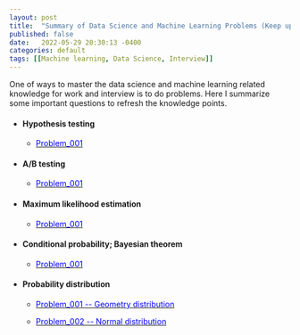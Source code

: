 ```yaml
---
layout: post
title:  "Summary of Data Science and Machine Learning Problems (Keep updated)"
published: false
date:   2022-05-29 20:30:13 -0400
categories: default
tags: [[Machine learning, Data Science, Interview]]
---
```


One of ways to master the data science and machine learning related knowledge for work and interview is to do problems. Here I summarize some important questions to refresh the knowledge points.


* #### Hypothesis testing
     * [<span style="color:blue;"> Problem_001 </span>](https://github.com/windhaunting/Machine-Learning-Deep-Learning-Codes-Practice/blob/main/data_science/data_science_interview_problems/problem002.md)

* #### A/B testing
     * [<span style="color:blue;"> Problem_001 </span>](https://github.com/windhaunting/Machine-Learning-Deep-Learning-Codes-Practice/blob/main/data_science/data_science_interview_problems/problem001.md)

* #### Maximum likelihood estimation
     * [<span style="color:blue;"> Problem_001 </span>](https://github.com/windhaunting/Machine-Learning-Deep-Learning-Codes-Practice/blob/main/data_science/data_science_interview_problems/problem003.md)

* #### Conditional probability; Bayesian theorem
     * [<span style="color:blue;"> Problem_001 </span>](https://github.com/windhaunting/Machine-Learning-Deep-Learning-Codes-Practice/blob/main/data_science/data_science_interview_problems/problem004.md)

* #### Probability distribution
     * [<span style="color:blue;"> Problem_001 -- Geometry distribution </span>](https://github.com/windhaunting/Machine-Learning-Deep-Learning-Codes-Practice/blob/main/data_science/data_science_interview_problems/problem005.md)

     * [<span style="color:blue;"> Problem_002 -- Normal distribution </span>](https://github.com/windhaunting/Machine-Learning-Deep-Learning-Codes-Practice/blob/main/data_science/data_science_interview_problems/problem006.md)

